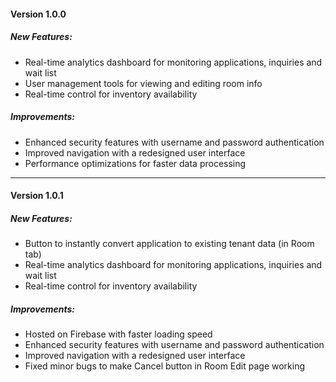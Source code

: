 #### Version 1.0.0

##### New Features:
- Real-time analytics dashboard for monitoring applications, inquiries and wait list
- User management tools for viewing and editing room info
- Real-time control for inventory availability

##### Improvements:
- Enhanced security features with username and password authentication
- Improved navigation with a redesigned user interface
- Performance optimizations for faster data processing


----

#### Version 1.0.1

##### New Features:
- Button to instantly convert application to existing tenant data (in Room tab)
- Real-time analytics dashboard for monitoring applications, inquiries and wait list
- Real-time control for inventory availability

##### Improvements:
- Hosted on Firebase with faster loading speed
- Enhanced security features with username and password authentication
- Improved navigation with a redesigned user interface
- Fixed minor bugs to make Cancel button in Room Edit page working
